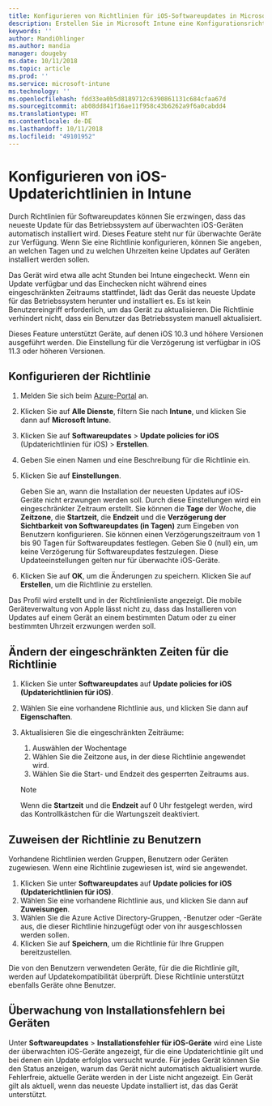 ```yaml
---
title: Konfigurieren von Richtlinien für iOS-Softwareupdates in Microsoft Intune – Azure | Microsoft-Dokumentation
description: Erstellen Sie in Microsoft Intune eine Konfigurationsrichtlinie, oder fügen Sie eine hinzu, um einzuschränken, wann Softwareupdates auf iOS-Geräten, die von Intune verwaltet oder überwacht werden, automatisch installiert werden. Sie können auswählen, an welchem Datum und zu welcher Uhrzeit Updates nicht installiert werden sollen. Sie können diese Richtlinie ebenfalls Gruppen, Benutzern oder Geräten zuweisen oder Überprüfungen auf Installationsfehler durchführen.
keywords: ''
author: MandiOhlinger
ms.author: mandia
manager: dougeby
ms.date: 10/11/2018
ms.topic: article
ms.prod: ''
ms.service: microsoft-intune
ms.technology: ''
ms.openlocfilehash: fdd33ea0b5d8189712c6390861131c684cfaa67d
ms.sourcegitcommit: ab08dd841f16ae11f958c43b6262a9f6a0cabdd4
ms.translationtype: HT
ms.contentlocale: de-DE
ms.lasthandoff: 10/11/2018
ms.locfileid: "49101952"
---
```

# <a name="configure-ios-update-policies-in-intune"></a>Konfigurieren von iOS-Updaterichtlinien in Intune

Durch Richtlinien für Softwareupdates können Sie erzwingen, dass das neueste Update für das Betriebssystem auf überwachten iOS-Geräten automatisch installiert wird. Dieses Feature steht nur für überwachte Geräte zur Verfügung. Wenn Sie eine Richtlinie konfigurieren, können Sie angeben, an welchen Tagen und zu welchen Uhrzeiten keine Updates auf Geräten installiert werden sollen. 

Das Gerät wird etwa alle acht Stunden bei Intune eingecheckt. Wenn ein Update verfügbar und das Einchecken nicht während eines eingeschränkten Zeitraums stattfindet, lädt das Gerät das neueste Update für das Betriebssystem herunter und installiert es. Es ist kein Benutzereingriff erforderlich, um das Gerät zu aktualisieren. Die Richtlinie verhindert nicht, dass ein Benutzer das Betriebssystem manuell aktualisiert.

Dieses Feature unterstützt Geräte, auf denen iOS 10.3 und höhere Versionen ausgeführt werden. Die Einstellung für die Verzögerung ist verfügbar in iOS 11.3 oder höheren Versionen.

## <a name="configure-the-policy"></a>Konfigurieren der Richtlinie
1. Melden Sie sich beim [Azure-Portal](https://portal.azure.com) an.
2. Klicken Sie auf **Alle Dienste**, filtern Sie nach **Intune**, und klicken Sie dann auf **Microsoft Intune**.
3. Klicken Sie auf **Softwareupdates** > **Update policies for iOS** (Updaterichtlinien für iOS)  > **Erstellen**.
4. Geben Sie einen Namen und eine Beschreibung für die Richtlinie ein.
5. Klicken Sie auf **Einstellungen**. 

    Geben Sie an, wann die Installation der neuesten Updates auf iOS-Geräte nicht erzwungen werden soll. Durch diese Einstellungen wird ein eingeschränkter Zeitraum erstellt. Sie können die **Tage** der Woche, die **Zeitzone**, die **Startzeit**, die **Endzeit** und die **Verzögerung der Sichtbarkeit von Softwareupdates (in Tagen)** zum Eingeben von Benutzern konfigurieren. Sie können einen Verzögerungszeitraum von 1 bis 90 Tagen für Softwareupdates festlegen. Geben Sie 0 (null) ein, um keine Verzögerung für Softwareupdates festzulegen. Diese Updateeinstellungen gelten nur für überwachte iOS-Geräte.

6. Klicken Sie auf **OK**, um die Änderungen zu speichern. Klicken Sie auf **Erstellen**, um die Richtlinie zu erstellen.

Das Profil wird erstellt und in der Richtlinienliste angezeigt. Die mobile Geräteverwaltung von Apple lässt nicht zu, dass das Installieren von Updates auf einem Gerät an einem bestimmten Datum oder zu einer bestimmten Uhrzeit erzwungen werden soll. 

## <a name="change-the-restricted-times-for-the-policy"></a>Ändern der eingeschränkten Zeiten für die Richtlinie

1. Klicken Sie unter **Softwareupdates** auf **Update policies for iOS (Updaterichtlinien für iOS)**.
2. Wählen Sie eine vorhandene Richtlinie aus, und klicken Sie dann auf **Eigenschaften**.
3. Aktualisieren Sie die eingeschränkten Zeiträume:

    1. Auswählen der Wochentage
    2. Wählen Sie die Zeitzone aus, in der diese Richtlinie angewendet wird.
    3. Wählen Sie die Start- und Endzeit des gesperrten Zeitraums aus.

    > [!NOTE]
    > Wenn die **Startzeit** und die **Endzeit** auf 0 Uhr festgelegt werden, wird das Kontrollkästchen für die Wartungszeit deaktiviert.

## <a name="assign-the-policy-to-users"></a>Zuweisen der Richtlinie zu Benutzern

Vorhandene Richtlinien werden Gruppen, Benutzern oder Geräten zugewiesen. Wenn eine Richtlinie zugewiesen ist, wird sie angewendet.

1. Klicken Sie unter **Softwareupdates** auf **Update policies for iOS (Updaterichtlinien für iOS)**.
2. Wählen Sie eine vorhandene Richtlinie aus, und klicken Sie dann auf **Zuweisungen**. 
3. Wählen Sie die Azure Active Directory-Gruppen, -Benutzer oder -Geräte aus, die dieser Richtlinie hinzugefügt oder von ihr ausgeschlossen werden sollen.
4. Klicken Sie auf **Speichern**, um die Richtlinie für Ihre Gruppen bereitzustellen.

Die von den Benutzern verwendeten Geräte, für die die Richtlinie gilt, werden auf Updatekompatibilität überprüft. Diese Richtlinie unterstützt ebenfalls Geräte ohne Benutzer.

## <a name="monitor-device-installation-failures"></a>Überwachung von Installationsfehlern bei Geräten
Unter <!-- 1352223 -->
**Softwareupdates** > **Installationsfehler für iOS-Geräte** wird eine Liste der überwachten iOS-Geräte angezeigt, für die eine Updaterichtlinie gilt und bei denen ein Update erfolglos versucht wurde. Für jedes Gerät können Sie den Status anzeigen, warum das Gerät nicht automatisch aktualisiert wurde. Fehlerfreie, aktuelle Geräte werden in der Liste nicht angezeigt. Ein Gerät gilt als aktuell, wenn das neueste Update installiert ist, das das Gerät unterstützt.

